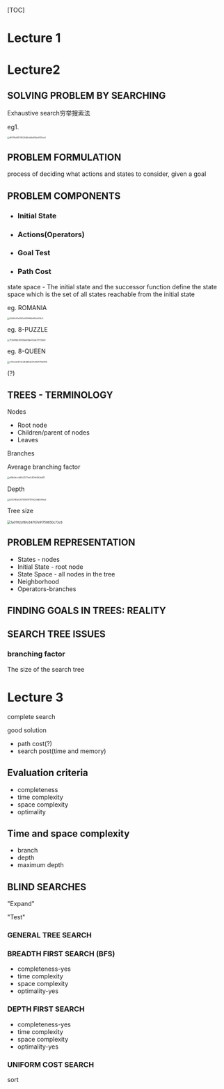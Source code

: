 [TOC]





# Lecture 1





# Lecture2

## SOLVING PROBLEM BY SEARCHING

Exhaustive search穷举搜索法

eg1. 

<img src="C:\Users\HP\AppData\Local\Temp\WeChat Files\8f076e8f574526d6cb8b456a4501ee3.png" alt="8f076e8f574526d6cb8b456a4501ee3" style="zoom:33%;" />

## PROBLEM FORMULATION

 process of deciding what actions and states to consider, given a goal

## PROBLEM COMPONENTS

- ### Initial State

- ### Actions(Operators)

- ### Goal Test 

- ### Path  Cost

state space -  The initial state and the successor function define the state space which is the set of all states reachable from the initial state



eg. ROMANIA

<img src="C:\Users\HP\AppData\Local\Temp\WeChat Files\0fd35ef1a1325ef61ff46b863a559c2.png" alt="0fd35ef1a1325ef61ff46b863a559c2" style="zoom:33%;" />

eg. 8-PUZZLE

<img src="C:\Users\HP\AppData\Local\Temp\WeChat Files\7f3b18b530090a50bb633a531172662.png" alt="7f3b18b530090a50bb633a531172662" style="zoom:33%;" />

eg. 8-QUEEN

<img src="C:\Users\HP\AppData\Local\Temp\WeChat Files\e45c2de043c28d99e624c864f79b469.png" alt="e45c2de043c28d99e624c864f79b469" style="zoom:33%;" />

(?)

## TREES - TERMINOLOGY

Nodes

- Root node
- Children/parent of nodes
- Leaves

Branches

Average branching factor

<img src="C:\Users\HP\AppData\Local\Temp\WeChat Files\e8bcfeccdd1e2077ee1c824e5b2ad01.png" alt="e8bcfeccdd1e2077ee1c824e5b2ad01" style="zoom:33%;" />

Depth

<img src="C:\Users\HP\AppData\Local\Temp\WeChat Files\b357d0dc28750fd7917042c9a654eed.png" alt="b357d0dc28750fd7917042c9a654eed" style="zoom:33%;" />

Tree size 

<img src="C:\Users\HP\AppData\Local\Temp\WeChat Files\1a01ff2d16fc64707e91758650c73c6.png" alt="1a01ff2d16fc64707e91758650c73c6" style="zoom:50%;" />

## PROBLEM REPRESENTATION

- States - nodes
- Initial State - root node
- State Space - all nodes in the tree
- Neighborhood
- Operators-branches

## FINDING GOALS IN TREES: REALITY

## SEARCH TREE ISSUES

### branching factor

The size of the search tree



# Lecture 3

complete search



good solution

- path cost(?)
- search post(time and memory)

## Evaluation criteria

- completeness
- time complexity
- space complexity
- optimality

## Time and space complexity

- branch
- depth
- maximum depth

## BLIND SEARCHES

"Expand"

"Test"

### GENERAL TREE SEARCH



### BREADTH FIRST SEARCH (BFS)



- completeness-yes
- time complexity
- space complexity
- optimality-yes



### DEPTH FIRST SEARCH

- completeness-yes
- time complexity
- space complexity
- optimality-yes



### UNIFORM COST SEARCH

sort

